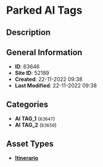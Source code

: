 # Parked AI Tags

## Description

## General Information
- **ID**: 63646
- **Site ID**: 52189
- **Created**: 22-11-2022 09:38
- **Last Modified**: 22-11-2022 09:38

## Categories
- **AI TAG_1** (`63647`)
- **AI TAG_2** (`63650`)
## Asset Types
- **[Itinerario](../contentStructure/itinerario/README.md)** 

